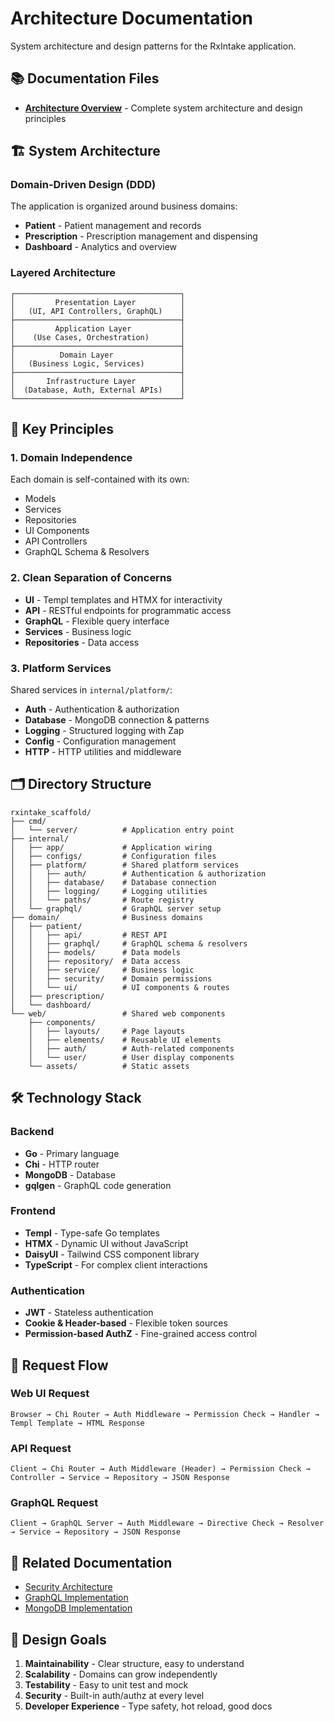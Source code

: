 # Architecture Documentation

System architecture and design patterns for the RxIntake application.

## 📚 Documentation Files

- **[Architecture Overview](./ARCHITECTURE.md)** - Complete system architecture and design principles

## 🏗️ System Architecture

### Domain-Driven Design (DDD)
The application is organized around business domains:
- **Patient** - Patient management and records
- **Prescription** - Prescription management and dispensing
- **Dashboard** - Analytics and overview

### Layered Architecture

```
┌─────────────────────────────────────┐
│         Presentation Layer          │
│   (UI, API Controllers, GraphQL)    │
├─────────────────────────────────────┤
│         Application Layer           │
│    (Use Cases, Orchestration)       │
├─────────────────────────────────────┤
│          Domain Layer               │
│   (Business Logic, Services)        │
├─────────────────────────────────────┤
│       Infrastructure Layer          │
│  (Database, Auth, External APIs)    │
└─────────────────────────────────────┘
```

## 🔑 Key Principles

### 1. Domain Independence
Each domain is self-contained with its own:
- Models
- Services
- Repositories
- UI Components
- API Controllers
- GraphQL Schema & Resolvers

### 2. Clean Separation of Concerns
- **UI** - Templ templates and HTMX for interactivity
- **API** - RESTful endpoints for programmatic access
- **GraphQL** - Flexible query interface
- **Services** - Business logic
- **Repositories** - Data access

### 3. Platform Services
Shared services in `internal/platform/`:
- **Auth** - Authentication & authorization
- **Database** - MongoDB connection & patterns
- **Logging** - Structured logging with Zap
- **Config** - Configuration management
- **HTTP** - HTTP utilities and middleware

## 🗂️ Directory Structure

```
rxintake_scaffold/
├── cmd/
│   └── server/          # Application entry point
├── internal/
│   ├── app/             # Application wiring
│   ├── configs/         # Configuration files
│   ├── platform/        # Shared platform services
│   │   ├── auth/        # Authentication & authorization
│   │   ├── database/    # Database connection
│   │   ├── logging/     # Logging utilities
│   │   └── paths/       # Route registry
│   └── graphql/         # GraphQL server setup
├── domain/              # Business domains
│   ├── patient/
│   │   ├── api/         # REST API
│   │   ├── graphql/     # GraphQL schema & resolvers
│   │   ├── models/      # Data models
│   │   ├── repository/  # Data access
│   │   ├── service/     # Business logic
│   │   ├── security/    # Domain permissions
│   │   └── ui/          # UI components & routes
│   ├── prescription/
│   └── dashboard/
└── web/                 # Shared web components
    ├── components/
    │   ├── layouts/     # Page layouts
    │   ├── elements/    # Reusable UI elements
    │   ├── auth/        # Auth-related components
    │   └── user/        # User display components
    └── assets/          # Static assets
```

## 🛠️ Technology Stack

### Backend
- **Go** - Primary language
- **Chi** - HTTP router
- **MongoDB** - Database
- **gqlgen** - GraphQL code generation

### Frontend
- **Templ** - Type-safe Go templates
- **HTMX** - Dynamic UI without JavaScript
- **DaisyUI** - Tailwind CSS component library
- **TypeScript** - For complex client interactions

### Authentication
- **JWT** - Stateless authentication
- **Cookie & Header-based** - Flexible token sources
- **Permission-based AuthZ** - Fine-grained access control

## 🔄 Request Flow

### Web UI Request
```
Browser → Chi Router → Auth Middleware → Permission Check → Handler → Templ Template → HTML Response
```

### API Request
```
Client → Chi Router → Auth Middleware (Header) → Permission Check → Controller → Service → Repository → JSON Response
```

### GraphQL Request
```
Client → GraphQL Server → Auth Middleware → Directive Check → Resolver → Service → Repository → JSON Response
```

## 📖 Related Documentation

- [Security Architecture](../security/SECURITY_ARCHITECTURE.md)
- [GraphQL Implementation](../graphql/GRAPHQL_IMPLEMENTATION.md)
- [MongoDB Implementation](../mongodb/MONGODB_IMPLEMENTATION.md)

## 🎯 Design Goals

1. **Maintainability** - Clear structure, easy to understand
2. **Scalability** - Domains can grow independently
3. **Testability** - Easy to unit test and mock
4. **Security** - Built-in auth/authz at every level
5. **Developer Experience** - Type safety, hot reload, good docs

